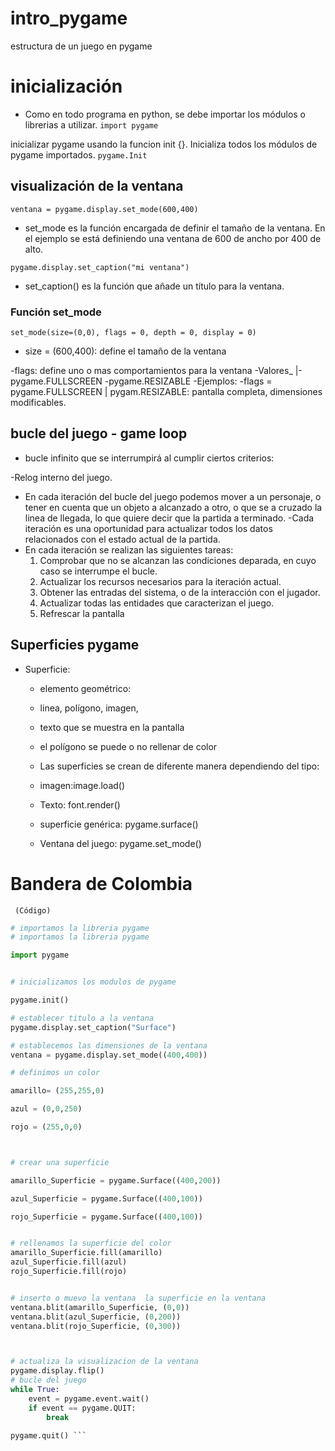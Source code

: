 # intro_pygame
estructura de un juego en pygame

# inicialización

- Como en todo programa en python, se debe importar los módulos o librerias a utilizar.
`import pygame`

inicializar pygame usando la funcion init {}. Inicializa todos los módulos de pygame importados.
`pygame.Init`

## visualización de la ventana

`ventana = pygame.display.set_mode(600,400)`

- set_mode es la función encargada de definir el tamaño de la ventana. En el ejemplo se está definiendo una ventana de 600 de ancho por 400 de alto.

`pygame.display.set_caption("mi ventana")`

- set_caption() es la función que añade un título para la ventana.

### Función set_mode

`set_mode(size=(0,0), flags = 0, depth = 0, display = 0)`

- size = (600,400): define el tamaño de la ventana

-flags: define uno o mas comportamientos para la ventana
    -Valores_
    |-pygame.FULLSCREEN
     -pygame.RESIZABLE
-Ejemplos:
     -flags = pygame.FULLSCREEN | pygam.RESIZABLE: pantalla completa, dimensiones modificables.

##  bucle del juego - game loop

- bucle infinito que se interrumpirá al cumplir ciertos criterios:

-Relog interno del juego.
- En cada iteración del bucle del juego podemos mover a un personaje, o tener en cuenta que un objeto a alcanzado a otro, o que se a cruzado la linea de llegada, lo que quiere decir que la partida a terminado.
-Cada iteración es una oportunidad para actualizar todos los datos relacionados con el estado actual de la partida.
- En cada iteración se realizan las siguientes tareas:
    1. Comprobar que no se alcanzan las condiciones deparada, en cuyo caso se interrumpe el bucle.
    2. Actualizar los recursos necesarios para la iteración actual.
    3. Obtener las entradas del sistema, o de la interacción con el jugador.
    4. Actualizar todas las entidades que caracterizan el juego.
    5. Refrescar la pantalla

## Superficies pygame

- Superficie: 
     - elemento geométrico:
     - linea, polígono, imagen,
     - texto que se muestra en la pantalla
    - el polígono se puede o no rellenar de color
     - Las superficies se crean de diferente manera dependiendo del tipo:

    - imagen:image.load()
    - Texto: font.render()
    - superficie genérica: pygame.surface()
    - Ventana del juego: pygame.set_mode() 

# Bandera de Colombia 
     (Código)
```Python
# importamos la libreria pygame
# importamos la libreria pygame

import pygame


# inicializamos los modulos de pygame 

pygame.init()

# establecer titulo a la ventana 
pygame.display.set_caption("Surface")

# establecemos las dimensiones de la ventana 
ventana = pygame.display.set_mode((400,400))

# definimos un color 

amarillo= (255,255,0)

azul = (0,0,250)

rojo = (255,0,0)



# crear una superficie 

amarillo_Superficie = pygame.Surface((400,200))

azul_Superficie = pygame.Surface((400,100))

rojo_Superficie = pygame.Surface((400,100))


# rellenamos la superficie del color
amarillo_Superficie.fill(amarillo)
azul_Superficie.fill(azul)
rojo_Superficie.fill(rojo)


# inserto o muevo la ventana  la superficie en la ventana
ventana.blit(amarillo_Superficie, (0,0))
ventana.blit(azul_Superficie, (0,200))
ventana.blit(rojo_Superficie, (0,300))



# actualiza la visualizacion de la ventana 
pygame.display.flip()
# bucle del juego
while True: 
    event = pygame.event.wait()
    if event == pygame.QUIT: 
        break 

pygame.quit() ```